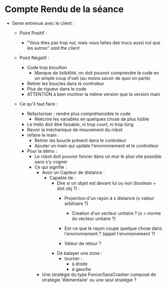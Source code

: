 # Compte Rendu de la séance

- 5eme entrevue avec le client  :
	- Point Positif :
		- "Vous êtes pas trop nul, mais vous faites des trucs aussi nul que les autres" *said the client*
	
	
	- Point Négatif	:
		- Code trop brouillon
			- Manque de lisibitlité, on doit pouvoir comprendre le code en un simple coup d'oeil (au moins savoir de quoi on parle)
		- Retirer les boucles dans le controleur
		- Plus de rigueur dans le code
		- ATTENTION à bien montrer la même version que la version main 

	
	- Ce qu'il faut faire :
		- Refactoriser : rendre plus compréhensible le code
			- Réécrire les variables en quelques chose de plus lisible
		- Le trello doit être faisable, ni trop court, ni trop long
		- Revoir la méchanique de mouvement du robot 
		- refaire le main :
			-	Retirer les boucle présent dans le controleur
			-	Ajouter un main qui update l'environnement et le controlleur
		- Pour la démo :
			- Le robot doit pouvoir foncer dans un mur le plus vite possible sans s'y cogner
			- Ce qui signifie  :
				- Avoir un Capteur de distance :
					- Capable de :
						- Dire si un objet est devant lui ou non (boolean + dist obj ?) :
							- Projection d'un rayon à x distance (x valeur arbitraire ?)
								- Creation d'un vecteur unitaire ? (x = norme du vecteur unitaire ?)

							- Est-ce que le rayon coupe quelque chose dans l'environnement ? (appel l'environnement ?)
							- Valeur de retour ?
						- De balayer une zone :
							- tourner : 
								- à droite 
								- à gauche
				- Une stratégie du type FoncerSansCrasher composé de stratégie 'élémentaire' ou une seul stratégie ?
